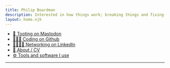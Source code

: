 ```yaml
---
title: Philip Boardman
description: Interested in how things work; breaking things and fixing things
layout: home.njk
---
```


<div class="links">

* <a rel="me nofollow" href="https://theblower.au/@pbrdmn">💬 Tooting on Mastodon</a>
* <a rel="me nofollow" href="https://github.com/pbrdmn">👨🏽‍💻 Coding on Github</a>
* <a rel="me nofollow" href="https://linkedin.com/in/philipboardman/">🫱🏽‍🫲🏼 Networking on LinkedIn</a>
* [📃 About / CV](/cv/)
* [⚙️ Tools and software I use](/uses)

</div>

---

